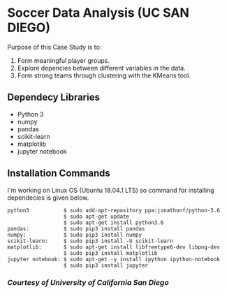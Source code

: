# Soccer Data Analysis (UC SAN DIEGO)

Purpose of this Case Study is to:
1. Form meaningful player groups.
2. Explore depencies between different variables in the data.
3. Form strong teams through clustering with the KMeans tool.

## Dependecy Libraries
* Python 3
* numpy
* pandas
* scikit-learn
* matplotlib
* jupyter notebook

## Installation Commands
I'm working on Linux OS (Ubuntu 18.04.1 LTS) so command for installing dependecies is given below.

```
python3           $ sudo add-apt-repository ppa:jonathonf/python-3.6
                  $ sudo apt-get update
                  $ sudo apt-get install python3.6
pandas:           $ sudo pip3 install pandas
numpy:            $ sudo pip3 install numpy
scikit-learn:     $ sudo pip3 install -U scikit-learn
matplotlib:       $ sudo apt-get install libfreetype6-dev libpng-dev
                  $ sudo pip3 install matplotlib
jupyter notebook: $ sudo apt-get -y install ipython ipython-notebook
                  $ sudo pip3 install jupyter
```
### *Courtesy of University of California San Diego*
